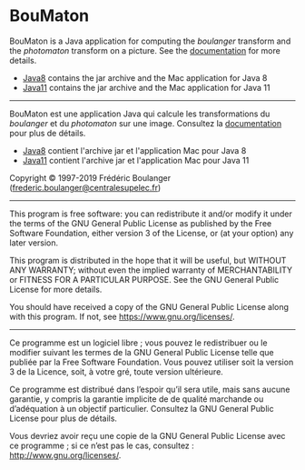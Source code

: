 # BouMaton

BouMaton is a Java application for computing the *boulanger* transform and the 
*photomaton* transform on a picture.
See the [documentation](https://github.com/frederic-boulanger/BouMaton/blob/master/doc/BouMaton.pdf)
for more details.

* [Java8](https://github.com/frederic-boulanger/BouMaton/tree/master/Java8) contains 
  the jar archive and the Mac application for Java 8
* [Java11](https://github.com/frederic-boulanger/BouMaton/tree/master/Java11) contains 
  the jar archive and the Mac application for Java 11

--------
BouMaton est une application Java qui calcule les transformations du *boulanger* et du 
*photomaton* sur une image.
Consultez la [documentation](https://github.com/frederic-boulanger/BouMaton/blob/master/doc/BouMaton_fr.pdf)
pour plus de détails.

* [Java8](https://github.com/frederic-boulanger/BouMaton/tree/master/Java8) contient 
  l'archive jar et l'application Mac pour Java 8
* [Java11](https://github.com/frederic-boulanger/BouMaton/tree/master/Java11) contient 
  l'archive jar et l'application Mac pour Java 11


Copyright © 1997-2019  Frédéric Boulanger (frederic.boulanger@centralesupelec.fr)

--------
This program is free software: you can redistribute it and/or modify
it under the terms of the GNU General Public License as published by
the Free Software Foundation, either version 3 of the License, or
(at your option) any later version.

This program is distributed in the hope that it will be useful,
but WITHOUT ANY WARRANTY; without even the implied warranty of
MERCHANTABILITY or FITNESS FOR A PARTICULAR PURPOSE.  See the
GNU General Public License for more details.

You should have received a copy of the GNU General Public License
along with this program.  If not, see <https://www.gnu.org/licenses/>.

--------
Ce programme est un logiciel libre ; vous pouvez le redistribuer ou le modifier 
suivant les termes de la GNU General Public License telle que publiée par 
la Free Software Foundation. Vous pouvez utiliser soit la version 3 de la Licence, soit, 
à votre gré, toute version ultérieure.

Ce programme est distribué dans l’espoir qu’il sera utile, mais sans aucune garantie, 
y compris la garantie implicite de de qualité marchande ou d’adéquation à un objectif 
particulier. Consultez la GNU General Public License pour plus de détails.

Vous devriez avoir reçu une copie de la GNU General Public License avec ce programme ; 
si ce n’est pas le cas, consultez : <http://www.gnu.org/licenses/>.
